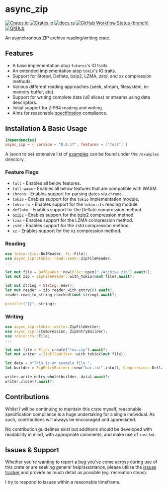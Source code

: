 # async_zip
[![Crates.io](https://img.shields.io/crates/v/async_zip?style=flat-square)](https://crates.io/crates/async_zip)
[![Crates.io](https://img.shields.io/crates/d/async_zip?style=flat-square)](https://crates.io/crates/async_zip)
[![docs.rs](https://img.shields.io/docsrs/async_zip?style=flat-square)](https://docs.rs/async_zip/)
[![GitHub Workflow Status (branch)](https://img.shields.io/github/actions/workflow/status/Majored/rs-async-zip/ci-linux.yml?branch=main&style=flat-square)](https://github.com/Majored/rs-async-zip/actions?query=branch%3Amain)
[![GitHub](https://img.shields.io/github/license/Majored/rs-async-zip?style=flat-square)](https://github.com/Majored/rs-async-zip/blob/main/LICENSE)

An asynchronous ZIP archive reading/writing crate.

## Features
- A base implementation atop `futures`'s IO traits.
- An extended implementation atop `tokio`'s IO traits.
- Support for Stored, Deflate, bzip2, LZMA, zstd, and xz compression methods.
- Various different reading approaches (seek, stream, filesystem, in-memory buffer, etc).
- Support for writing complete data (u8 slices) or streams using data descriptors.
- Initial support for ZIP64 reading and writing.
- Aims for reasonable [specification](https://github.com/Majored/rs-async-zip/blob/main/SPECIFICATION.md) compliance.

## Installation & Basic Usage

```toml
[dependencies]
async_zip = { version = "0.0.17", features = ["full"] }
```

A (soon to be) extensive list of [examples](https://github.com/Majored/rs-async-zip/tree/main/examples) can be found under the `/examples` directory.

### Feature Flags
- `full` - Enables all below features.
- `full-wasm` - Enables all below features that are compatible with WASM.
- `chrono` - Enables support for parsing dates via `chrono`.
- `tokio` - Enables support for the `tokio` implementation module.
- `tokio-fs` - Enables support for the `tokio::fs` reading module.
- `deflate` - Enables support for the Deflate compression method.
- `bzip2` - Enables support for the bzip2 compression method.
- `lzma` - Enables support for the LZMA compression method.
- `zstd` - Enables support for the zstd compression method.
- `xz` - Enables support for the xz compression method.

### Reading
```rust
use tokio::{io::BufReader, fs::File};
use async_zip::tokio::read::seek::ZipFileReader;
...

let mut file = BufReader::new(File::open("./Archive.zip").await?);
let mut zip = ZipFileReader::with_tokio(&mut file).await?;

let mut string = String::new();
let mut reader = zip.reader_with_entry(0).await?;
reader.read_to_string_checked(&mut string).await?;

println!("{}", string);
```

### Writing
```rust
use async_zip::tokio::write::ZipFileWriter;
use async_zip::{Compression, ZipEntryBuilder};
use tokio::fs::File;
...

let mut file = File::create("foo.zip").await?;
let mut writer = ZipFileWriter::with_tokio(&mut file);

let data = b"This is an example file.";
let builder = ZipEntryBuilder::new("bar.txt".into(), Compression::Deflate);

writer.write_entry_whole(builder, data).await?;
writer.close().await?;
```

## Contributions
Whilst I will be continuing to maintain this crate myself, reasonable specification compliance is a huge undertaking for a single individual. As such, contributions will always be encouraged and appreciated.

No contribution guidelines exist but additions should be developed with readability in mind, with appropriate comments, and make use of `rustfmt`.

## Issues & Support
Whether you're wanting to report a bug you've come across during use of this crate or are seeking general help/assistance, please utilise the [issues tracker](https://github.com/Majored/rs-async-zip/issues) and provide as much detail as possible (eg. recreation steps).

I try to respond to issues within a reasonable timeframe.
